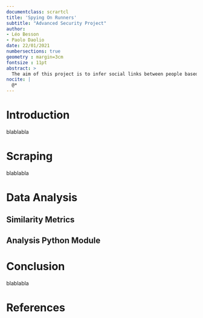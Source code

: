 ```yaml
---
documentclass: scrartcl
title: 'Spying On Runners'
subtitle: "Advanced Security Project"
author:
- Léo Besson
- Paolo Daolio
date: 22/01/2021
numbersections: true
geometry : margin=3cm
fontsize : 11pt
abstract: >
  The aim of this project is to infer social links between people based on their running records found on a community french website. The first part of this study was to collect the maximum amount of data from the website. The second part was to analyse this data using similarity metrics to find matching profiles. The produced tool is able to quantify the probability of two people knowing each other and for one person, reavealing all possible related people. The results of this study still have to be tested by contacting the recorded people and verifying the correctness of the infered social links.
nocite: |
  @*
---
```


# Introduction

blablabla

# Scraping

blablabla

# Data Analysis

## Similarity Metrics

## Analysis Python Module

# Conclusion

blablabla

# References
